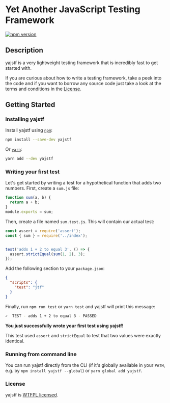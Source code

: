 # Yet Another JavaScript Testing Framework

[![npm version](https://badge.fury.io/js/yajstf.svg)](https://badge.fury.io/js/yajstf)

## Description

yajstf is a very lightweight testing framework that is incredibly fast to get started with.

If you are curious about how to write a testing framework, take a peek into the code and if you want to borrow any source code just take a look at the terms and conditions in the [License](#license).

## Getting Started

### Installing yajstf

Install yajstf using [`npm`](https://www.npmjs.com/):

```bash
npm install --save-dev yajstf
```
Or [`yarn`](https://yarnpkg.com/en/):

```bash
yarn add --dev yajstf
```


### Writing your first test

Let's get started by writing a test for a hypothetical function that adds two numbers. First, create a `sum.js` file:

```javascript
function sum(a, b) {
  return a + b;
}
module.exports = sum;
```

Then, create a file named `sum.test.js`. This will contain our actual test:

```javascript
const assert = require('assert');
const { sum } = require('../index');


test('adds 1 + 2 to equal 3', () => {
  assert.strictEqual(sum(1, 2), 3);
});

```



Add the following section to your `package.json`:

```json
{
  "scripts": {
    "test": "jtf"
  }
}
```

Finally, run `npm run test` or `yarn test` and yajstf will print this message:

```bash
✓  TEST - adds 1 + 2 to equal 3 - PASSED
```

**You just successfully wrote your first test using yajstf!**

This test used `assert` and `strictEqual` to test that two values were exactly identical.


### Running from command line

You can run yajstf directly from the CLI (if it's globally available in your `PATH`, e.g. by `npm install yajstf --global`) or `yarn global add yajstf`.


### License

yajstf is [WTFPL licensed](http://www.wtfpl.net/about/).
